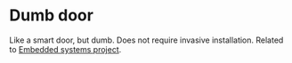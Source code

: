 # Dumb door

Like a smart door, but dumb. Does not require invasive installation.
Related to [Embedded systems project](https://github.com/gardehal/embedded-systems/blob/master/projects/dumb-door/dumb-door.md).
